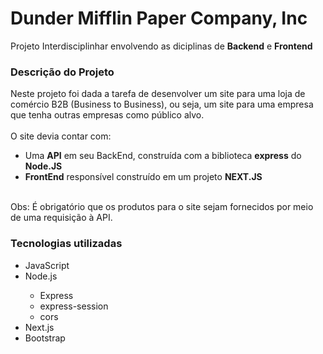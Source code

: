 # Dunder Mifflin Paper Company, Inc
Projeto Interdisciplinhar envolvendo as diciplinas de <b>Backend</b> e <b>Frontend</b>

<h3>Descrição do Projeto</h3>
<div>
    Neste projeto foi dada a tarefa de desenvolver um site para uma loja de comércio B2B (Business to Business), ou seja, um site para uma empresa que tenha outras empresas como público alvo.
    <br/><br/>
    O site devia contar com:
    <ul>
        <li>Uma <b>API</b> em seu BackEnd, construída com a biblioteca <b>express</b> do <b>Node.JS</b></li>
        <li><b>FrontEnd</b> responsível construído em um projeto <b>NEXT.JS</b></li>
    </ul>
    <br/>
    Obs: É obrigatório que os produtos para o site sejam fornecidos por meio de uma requisição à API.
</div>

<h3>Tecnologias utilizadas</h3>
<ul>
  <li>JavaScript</li>
  
  <li>Node.js</li>
  <ul>
    <li>Express</li>
    <li>express-session</li>
    <li>cors</li>
  </ul>
  
  <li>Next.js</li>
  
  <li>Bootstrap</li>
</ul>
